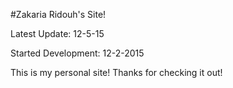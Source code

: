 #Zakaria Ridouh's Site!

Latest Update: 12-5-15

Started Development: 12-2-2015

This is my personal site! Thanks for checking it out!
